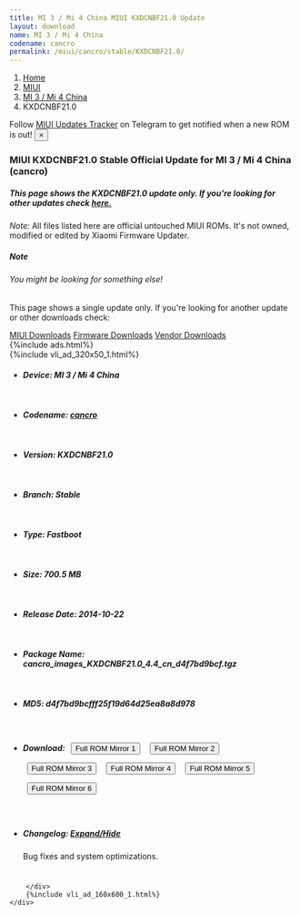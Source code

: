 ```yaml
---
title: MI 3 / Mi 4 China MIUI KXDCNBF21.0 Update
layout: download
name: MI 3 / Mi 4 China
codename: cancro
permalink: /miui/cancro/stable/KXDCNBF21.0/
---
```

<nav aria-label="breadcrumb">
    <ol class="breadcrumb">
        <li class="breadcrumb-item"><a href="/">Home</a></li>
        <li class="breadcrumb-item"><a href="/miui/">MIUI</a></li>
        <li class="breadcrumb-item"><a href="/miui/cancro/">MI 3 / Mi 4 China</a></li>
        <li class="breadcrumb-item active" aria-current="page">KXDCNBF21.0</li>
    </ol>
</nav>
<div class="alert alert-primary alert-dismissible fade show" role="alert">
    Follow <a href="https://t.me/MIUIUpdatesTracker" class="alert-link">MIUI Updates Tracker</a> on Telegram to get
    notified when a new ROM is out!
    <button type="button" class="close" data-dismiss="alert" aria-label="Close">
        <span aria-hidden="true">&times;</span>
    </button>
</div>
<div class="col-12 mx-auto">
    <h3 class="title bg-light p-2 rounded">MIUI KXDCNBF21.0 Stable Official Update for MI 3 / Mi 4 China (cancro)</h3>
    <h5>This page shows the KXDCNBF21.0 update only. If you're looking for other updates check
        <a href="/miui/cancro/">here.</a></h5>
    <p><i>Note: </i>All files listed here are official untouched MIUI ROMs.
        It's not owned, modified or edited by Xiaomi Firmware Updater.</p>
    <div class="card">
        <div class="card-body">
            <h5 class="card-title">Note</h5>
            <h6 class="card-subtitle mb-2 text-muted">You might be looking for something else!</h6>
            <p class="card-text">This page shows a single update only.
                If you're looking for another update or other downloads check:</p>
            <a href="/miui/" class="card-link">MIUI Downloads</a>
            <a href="/firmware/" class="card-link">Firmware Downloads</a>
            <a href="/vendor/" class="card-link">Vendor Downloads</a>
        </div>
    </div>
    {%include ads.html%}
    <div class="row justify-content-center">
        <div class="col-10" id="downloads">
                    <div class="card card-body">
            {%include vli_ad_320x50_1.html%}
            <ul class="list-unstyled">
                <li style="padding-bottom: 10px;">
                    <h5><b>Device: </b>MI 3 / Mi 4 China</h5>
                </li>
                <li style="padding-bottom: 10px;">
                    <h5><b>Codename: </b> <a href="/miui/cancro/" target="_blank">cancro</a> </h5>
                </li>
                <li style="padding-bottom: 10px;">
                    <h5><b>Version: </b>KXDCNBF21.0</h5>
                </li>
                <li style="padding-bottom: 10px;">
                    <h5><b>Branch: </b>Stable</h5>
                </li>
                <li style="padding-bottom: 10px;">
                    <h5><b>Type: </b>Fastboot</h5>
                </li>
                <li style="padding-bottom: 10px;">
                    <h5><b>Size: </b>700.5 MB</h5>
                </li>
                <li style="padding-bottom: 10px;">
                    <h5><b>Release Date: </b>2014-10-22</h5>
                </li>
                <li style="padding-bottom: 10px;">
                    <h5><b>Package Name: </b><span id="filename" class="text-dark">cancro_images_KXDCNBF21.0_4.4_cn_d4f7bd9bcf.tgz</span></h5>
                </li>
                <li style="padding-bottom: 10px;">
                    <h5><b>MD5: </b><span id="md5" class="text-muted">d4f7bd9bcfff25f19d64d25ea8a8d978</span></h5>
                </li>
                <li style="padding-bottom: 10px;">
                    <h5><b>Download: </b> <button type="button" id="download" class="btn btn-primary" style="margin: 7px;" onclick="window.open('https://cdn-ota.azureedge.net/KXDCNBF21.0/cancro_images_KXDCNBF21.0_4.4_cn_d4f7bd9bcf.tgz', '_blank');"><i class="fa fa-download"></i> Full ROM Mirror 1</button> <button type="button" id="download" class="btn btn-primary" style="margin: 7px;" onclick="window.open('https://cdnorg.d.miui.com/KXDCNBF21.0/cancro_images_KXDCNBF21.0_4.4_cn_d4f7bd9bcf.tgz', '_blank');"><i class="fa fa-download"></i> Full ROM Mirror 2</button> <button type="button" id="download" class="btn btn-primary" style="margin: 7px;" onclick="window.open('https://bkt-sgp-miui-ota-update-alisgp.oss-ap-southeast-1.aliyuncs.com/KXDCNBF21.0/cancro_images_KXDCNBF21.0_4.4_cn_d4f7bd9bcf.tgz', '_blank');"><i class="fa fa-download"></i> Full ROM Mirror 3</button> <button type="button" id="download" class="btn btn-primary" style="margin: 7px;" onclick="window.open('https://bn.d.miui.com/KXDCNBF21.0/cancro_images_KXDCNBF21.0_4.4_cn_d4f7bd9bcf.tgz', '_blank');"><i class="fa fa-download"></i> Full ROM Mirror 4</button> <button type="button" id="download" class="btn btn-primary" style="margin: 7px;" onclick="window.open('https://bigota.d.miui.com/KXDCNBF21.0/cancro_images_KXDCNBF21.0_4.4_cn_d4f7bd9bcf.tgz', '_blank');"><i class="fa fa-download"></i> Full ROM Mirror 5</button> <button type="button" id="download" class="btn btn-primary" style="margin: 7px;" onclick="window.open('https://hugeota.d.miui.com/KXDCNBF21.0/cancro_images_KXDCNBF21.0_4.4_cn_d4f7bd9bcf.tgz', '_blank');"><i class="fa fa-download"></i> Full ROM Mirror 6</button></h5>
                </li>
                <li style="padding-bottom: 10px;">
                    <h5><b>Changelog: </b><a href="#cancro_1_changelog" data-toggle="collapse" role="button"
                            aria-expanded="false" aria-controls="cancro_1_changelog"> <i class="fa fa-arrow-down"
                                aria-hidden="true"></i> Expand/Hide</a></h5>
                    <div class="collapse" id="cancro_1_changelog">
                        <p id="changelog_text">Bug fixes and system optimizations.</p>
                    </div>
                </li>
            </ul>
        </div>

        </div>
        {%include vli_ad_160x600_1.html%}
    </div>
</div>
